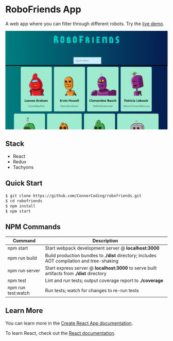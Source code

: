 
# RoboFriends App

A web app where you can filter through different robots. Try the [live demo](https://connercoding.github.io/robofriends/).

![Image of UI](https://github.com/ConnerCoding/robofriends/blob/master/src/images/project.png)


Stack
-----

- React
- Redux
- Tachyons



Quick Start
-----------

```shell
$ git clone https://github.com/ConnerCoding/robofriends.git
$ cd robofriends
$ npm install
$ npm start
```


NPM Commands
------------

|Command|Description|
|---|---|
|npm start|Start webpack development server @ **localhost:3000**|
|npm run build|Build production bundles to **./dist** directory; includes AOT compilation and tree-shaking|
|npm run server|Start express server @ **localhost:3000** to serve built artifacts from **./dist** directory|
|npm test|Lint and run tests; output coverage report to **./coverage**|
|npm run test:watch|Run tests; watch for changes to re-run tests|


## Learn More

You can learn more in the [Create React App documentation](https://facebook.github.io/create-react-app/docs/getting-started).

To learn React, check out the [React documentation](https://reactjs.org/).


